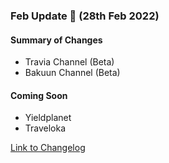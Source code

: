### Feb Update 🚀 (28th Feb 2022)

#### Summary of Changes
- Travia Channel (Beta)
- Bakuun Channel (Beta)

#### Coming Soon
- Yieldplanet
- Traveloka

[Link to Changelog](https://docs.channex.io/changelog)
